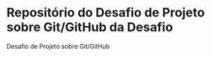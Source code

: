 # Repositório do Desafio de Projeto sobre Git/GitHub da Desafio
Desafio de Projeto sobre Git/GitHub
